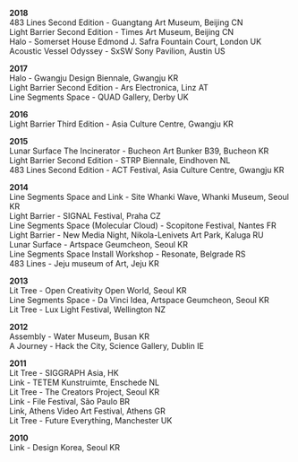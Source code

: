 **2018**  
483 Lines Second Edition - Guangtang Art Museum, Beijing CN  
Light Barrier Second Edition - Times Art Museum, Beijing CN  
Halo - Somerset House Edmond J. Safra Fountain Court, London UK  
Acoustic Vessel Odyssey - SxSW Sony Pavilion, Austin US

**2017**  
Halo - Gwangju Design Biennale, Gwangju KR  
Light Barrier Second Edition - Ars Electronica, Linz AT  
Line Segments Space - QUAD Gallery, Derby UK

**2016**  
Light Barrier Third Edition - Asia Culture Centre, Gwangju KR

**2015**  
Lunar Surface The Incinerator -  Bucheon Art Bunker B39, Bucheon KR  
Light Barrier Second Edition - STRP Biennale, Eindhoven NL  
483 Lines Second Edition - ACT Festival, Asia Culture Centre, Gwangju KR  

**2014**  
Line Segments Space and Link - Site Whanki Wave, Whanki Museum, Seoul KR  
Light Barrier - SIGNAL Festival, Praha CZ  
Line Segments Space (Molecular Cloud) - Scopitone Festival, Nantes FR  
Light Barrier - New Media Night, Nikola-Lenivets Art Park, Kaluga RU  
Lunar Surface - Artspace Geumcheon, Seoul KR  
Line Segments Space Install Workshop - Resonate, Belgrade RS  
483 Lines - Jeju museum of Art, Jeju KR  

**2013**  
Lit Tree - Open Creativity Open World, Seoul KR  
Line Segments Space - Da Vinci Idea, Artspace Geumcheon, Seoul KR  
Lit Tree - Lux Light Festival, Wellington NZ

**2012**  
Assembly - Water Museum, Busan KR  
A Journey - Hack the City, Science Gallery, Dublin IE

**2011**  
Lit Tree - SIGGRAPH Asia, HK  
Link - TETEM Kunstruimte, Enschede NL  
Lit Tree - The Creators Project, Seoul KR  
Link - File Festival, São Paulo BR  
Link, Athens Video Art Festival, Athens GR  
Lit Tree - Future Everything, Manchester UK

**2010**  
Link - Design Korea, Seoul KR